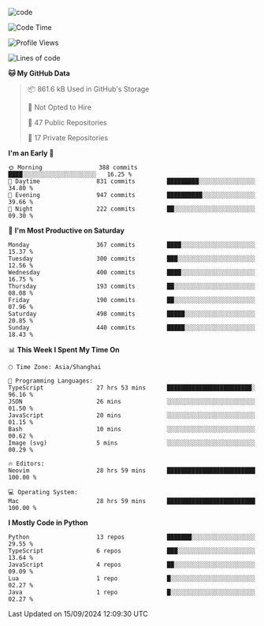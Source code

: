 
<!--
**liuyaanng/liuyaanng** is a ✨ _special_ ✨ repository because its `README.md` (this file) appears on your GitHub profile.

Here are some ideas to get you started:

- 🔭 I’m currently working on ...
- 🌱 I’m currently learning ...
- 👯 I’m looking to collaborate on ...
- 🤔 I’m looking for help with ...
- 💬 Ask me about ...
- 📫 How to reach me: ...
- 😄 Pronouns: ...
- ⚡ Fun fact: ...
-->


![code](https://cdn.jsdelivr.net/gh/liuyaanng/liuyaanng@1.0/code.gif) 

<!--START_SECTION:waka-->
![Code Time](http://img.shields.io/badge/Code%20Time-802%20hrs%201%20min-blue)

![Profile Views](http://img.shields.io/badge/Profile%20Views-0-blue)

![Lines of code](https://img.shields.io/badge/From%20Hello%20World%20I%27ve%20Written-14.7%20million%20lines%20of%20code-blue)

**🐱 My GitHub Data** 

> 📦 861.6 kB Used in GitHub's Storage 
 > 
> 🚫 Not Opted to Hire
 > 
> 📜 47 Public Repositories 
 > 
> 🔑 17 Private Repositories 
 > 
**I'm an Early 🐤** 

```text
🌞 Morning                388 commits         ████░░░░░░░░░░░░░░░░░░░░░   16.25 % 
🌆 Daytime                831 commits         █████████░░░░░░░░░░░░░░░░   34.80 % 
🌃 Evening                947 commits         ██████████░░░░░░░░░░░░░░░   39.66 % 
🌙 Night                  222 commits         ██░░░░░░░░░░░░░░░░░░░░░░░   09.30 % 
```
📅 **I'm Most Productive on Saturday** 

```text
Monday                   367 commits         ████░░░░░░░░░░░░░░░░░░░░░   15.37 % 
Tuesday                  300 commits         ███░░░░░░░░░░░░░░░░░░░░░░   12.56 % 
Wednesday                400 commits         ████░░░░░░░░░░░░░░░░░░░░░   16.75 % 
Thursday                 193 commits         ██░░░░░░░░░░░░░░░░░░░░░░░   08.08 % 
Friday                   190 commits         ██░░░░░░░░░░░░░░░░░░░░░░░   07.96 % 
Saturday                 498 commits         █████░░░░░░░░░░░░░░░░░░░░   20.85 % 
Sunday                   440 commits         █████░░░░░░░░░░░░░░░░░░░░   18.43 % 
```


📊 **This Week I Spent My Time On** 

```text
🕑︎ Time Zone: Asia/Shanghai

💬 Programming Languages: 
TypeScript               27 hrs 53 mins      ████████████████████████░   96.16 % 
JSON                     26 mins             ░░░░░░░░░░░░░░░░░░░░░░░░░   01.50 % 
JavaScript               20 mins             ░░░░░░░░░░░░░░░░░░░░░░░░░   01.15 % 
Bash                     10 mins             ░░░░░░░░░░░░░░░░░░░░░░░░░   00.62 % 
Image (svg)              5 mins              ░░░░░░░░░░░░░░░░░░░░░░░░░   00.29 % 

🔥 Editors: 
Neovim                   28 hrs 59 mins      █████████████████████████   100.00 % 

💻 Operating System: 
Mac                      28 hrs 59 mins      █████████████████████████   100.00 % 
```

**I Mostly Code in Python** 

```text
Python                   13 repos            ███████░░░░░░░░░░░░░░░░░░   29.55 % 
TypeScript               6 repos             ███░░░░░░░░░░░░░░░░░░░░░░   13.64 % 
JavaScript               4 repos             ██░░░░░░░░░░░░░░░░░░░░░░░   09.09 % 
Lua                      1 repo              █░░░░░░░░░░░░░░░░░░░░░░░░   02.27 % 
Java                     1 repo              █░░░░░░░░░░░░░░░░░░░░░░░░   02.27 % 
```




 Last Updated on 15/09/2024 12:09:30 UTC
<!--END_SECTION:waka-->
